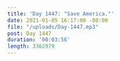 ```yaml
---
title: 'Day 1447: "Save America."'
date: 2021-01-05 16:17:00 -08:00
file: "/uploads/Day-1447.mp3"
post: Day 1447
duration: '00:03:56'
length: 3362979
---
```


